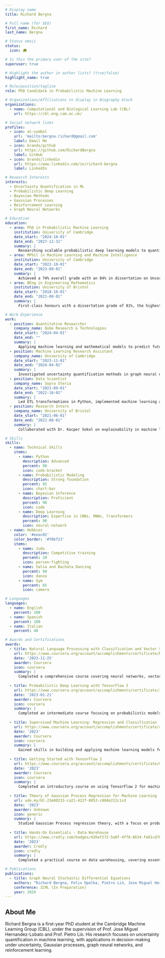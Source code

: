 ```yaml
---
# Display name
title: Richard Bergna

# Full name (for SEO)
first_name: Richard
last_name: Bergna

# Status emoji
status:
  icon: 🎓

# Is this the primary user of the site?
superuser: true

# Highlight the author in author lists? (true/false)
highlight_name: true

# Role/position/tagline
role: PhD Candidate in Probabilistic Machine Learning

# Organizations/Affiliations to display in Biography block
organizations:
  - name: Computational and Biological Learning Lab (CBL)
    url: https://cbl.eng.cam.ac.uk/

# Social network links
profiles:
  - icon: at-symbol
    url: 'mailto:bergna.richard@gmail.com'
    label: Email Me
  - icon: brands/github
    url: https://github.com/RichardBergna
    label: GitHub
  - icon: brands/linkedin
    url: https://www.linkedin.com/in/richard-bergna
    label: LinkedIn

# Research Interests
interests:
  - Uncertainty Quantification in ML
  - Probabilistic Deep Learning
  - Bayesian Methods
  - Gaussian Processes
  - Reinforcement Learning
  - Graph Neural Networks

# Education
education:
  - area: PhD in Probabilistic Machine Learning
    institution: University of Cambridge
    date_start: "2024-10-01"
    date_end: "2027-12-31"
    summary: |
      Researching scalable probabilistic deep learning models to quantify uncertainty under the supervision of Prof. Jose Miguel Hernandez-Lobato and Prof. Pietro Liò.
  - area: MPhil in Machine Learning and Machine Intelligence
    institution: University of Cambridge
    date_start: "2022-10-01"
    date_end: "2023-09-01"
    summary: |
      Achieved a 74% overall grade with an 84% in dissertation on Uncertainty Modeling in Graph Neural Networks via Stochastic Differential Equations. Supervised by Prof. Jose Miguel Hernandez-Lobato and Prof. Pietro Liò.
  - area: BEng in Engineering Mathematics
    institution: University of Bristol
    date_start: "2018-10-01"
    date_end: "2021-08-01"
    summary: |
      First-class honours with a dissertation grade of 81%, the highest in the cohort, focused on using machine learning to predict movement patterns.

# Work Experience
work:
  - position: Quantitative Researcher
    company_name: Qube Research & Technologies
    date_start: "2024-04-01"
    date_end: ""
    summary: |
      Applying machine learning and mathematical models to predict future financial returns.
  - position: Machine Learning Research Assistant
    company_name: University of Cambridge
    date_start: "2023-11-01"
    date_end: "2024-04-01"
    summary: |
      Investigated uncertainty quantification methods in graph neural networks in the CBL lab, under the supervision of Prof. Jose Miguel Hernandez-Lobato and Prof. Pietro Liò.
  - position: Data Scientist
    company_name: Sopra Steria
    date_start: "2021-09-01"
    date_end: "2022-10-01"
    summary: |
      Led ETL transformations in Python, implemented machine learning algorithms, and deployed deep learning architectures for production systems.
  - position: Research Intern
    company_name: University of Bristol
    date_start: "2021-06-01"
    date_end: "2021-08-01"
    summary: |
      Collaborated with Dr. Kacper Sokol on explainability in machine learning algorithms, including LIME and ANCHORS.

# Skills
skills:
  - name: Technical Skills
    items:
      - name: Python
        description: Advanced
        percent: 98
        icon: code-bracket
      - name: Probabilistic Modeling
        description: Strong foundation
        percent: 95
        icon: chart-bar
      - name: Bayesian Inference
        description: Proficient
        percent: 90
        icon: code
      - name: Deep Learning
        description: Expertise in CNNs, RNNs, Transformers
        percent: 90
        icon: neural-network
  - name: Hobbies
    color: '#eeac02'
    color_border: '#f0bf23'
    items:
      - name: Judo
        description: Competitive training
        percent: 20
        icon: person-fighting
      - name: Salsa and Bachata Dancing
        percent: 90
        icon: dance
      - name: Gym
        percent: 85
        icon: camera

# Languages
languages:
  - name: English
    percent: 100
  - name: Spanish
    percent: 100
  - name: Italian
    percent: 40

# Awards and Certifications
awards:
  - title: Natural Language Processing with Classification and Vector Spaces
    url: https://www.coursera.org/account/accomplishments/certificate/RQF7MCGT89TZ
    date: '2023-11-25'
    awarder: Coursera
    icon: coursera
    summary: |
      Completed a comprehensive course covering neural networks, vector space models, and their applications in natural language processing tasks.
      
  - title: Probabilistic Deep Learning with TensorFlow 2
    url: https://www.coursera.org/account/accomplishments/certificate/35AV6PTQH2HM
    date: '2023-01-21'
    awarder: Coursera
    icon: coursera
    summary: |
      Completed an intermediate course focusing on probabilistic models, TensorFlow 2, and the application of deep learning techniques in uncertainty quantification.
    
  - title: Supervised Machine Learning: Regression and Classification
    url: https://www.coursera.org/account/accomplishments/certificate/4ZT9YYBMMYSH
    date: '2023'
    awarder: Coursera
    icon: coursera
    summary: |
      Gained skills in building and applying machine learning models for regression and classification, with a focus on practical implementation and evaluation.
      
  - title: Getting Started with TensorFlow 2
    url: https://www.coursera.org/account/accomplishments/certificate/C6QU5WJZKKJ5
    date: '2023'
    awarder: Coursera
    icon: coursera
    summary: |
      Completed an introductory course on using TensorFlow 2 for machine learning and neural networks, focusing on hands-on model development.
      
  - title: Theory of Gaussian Process Regression for Machine Learning
    url: ude.my/UC-23e80233-ca21-422f-8053-c88de212c1cd
    date: '2023'
    awarder: Unknown
    icon: generic
    summary: |
      Studied Gaussian Process regression theory, with a focus on probabilistic modeling and applications in machine learning.
      
  - title: Hands-On Essentials - Data Warehouse
    url: https://www.credly.com/badges/426ef272-5a0f-4ff8-8634-fe01cd78aeab?source=linked_in_profile
    date: '2023'
    awarder: Credly
    icon: credly
    summary: |
      Completed a practical course on data warehousing, covering essential concepts in data storage and retrieval for large-scale systems.

# Publications
publications:
  - title: Graph Neural Stochastic Differential Equations
    authors: "Richard Bergna, Felix Opolka, Pietro Liò, Jose Miguel Hernandez-Lobato"
    conference: ICML (In Preparation)
    year: 2024
---
```


## About Me

Richard Bergna is a first-year PhD student at the Cambridge Machine Learning Group (CBL), under the supervision of Prof. Jose Miguel Hernandez-Lobato and Prof. Pietro Liò. His research focuses on uncertainty quantification in machine learning, with applications in decision-making under uncertainty, Gaussian processes, graph neural networks, and reinforcement learning.
